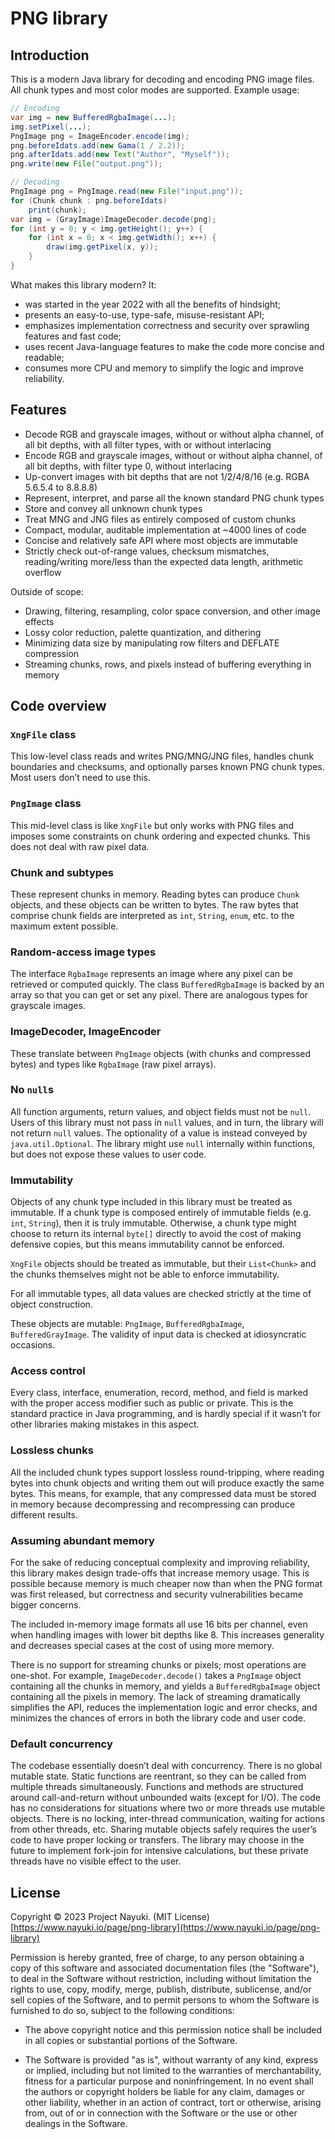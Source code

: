 PNG library
===========

Introduction
------------

This is a modern Java library for decoding and encoding PNG image files. All chunk types and most color modes are supported. Example usage:

```java
// Encoding
var img = new BufferedRgbaImage(...);
img.setPixel(...);
PngImage png = ImageEncoder.encode(img);
png.beforeIdats.add(new Gama(1 / 2.2));
png.afterIdats.add(new Text("Author", "Myself"));
png.write(new File("output.png"));

// Decoding
PngImage png = PngImage.read(new File("input.png"));
for (Chunk chunk : png.beforeIdats)
    print(chunk);
var img = (GrayImage)ImageDecoder.decode(png);
for (int y = 0; y < img.getHeight(); y++) {
    for (int x = 0; x < img.getWidth(); x++) {
        draw(img.getPixel(x, y));
    }
}
```

What makes this library modern? It:

* was started in the year 2022 with all the benefits of hindsight;
* presents an easy-to-use, type-safe, misuse-resistant API;
* emphasizes implementation correctness and security over sprawling features and fast code;
* uses recent Java-language features to make the code more concise and readable;
* consumes more CPU and memory to simplify the logic and improve reliability.


Features
--------

* Decode RGB and grayscale images, without or without alpha channel, of all bit depths, with all filter types, with or without interlacing
* Encode RGB and grayscale images, without or without alpha channel, of all bit depths, with filter type 0, without interlacing
* Up-convert images with bit depths that are not 1/2/4/8/16 (e.g. RGBA 5.6.5.4 to 8.8.8.8)
* Represent, interpret, and parse all the known standard PNG chunk types
* Store and convey all unknown chunk types
* Treat MNG and JNG files as entirely composed of custom chunks
* Compact, modular, auditable implementation at ~4000 lines of code
* Concise and relatively safe API where most objects are immutable
* Strictly check out-of-range values, checksum mismatches, reading/writing more/less than the expected data length, arithmetic overflow

Outside of scope:
* Drawing, filtering, resampling, color space conversion, and other image effects
* Lossy color reduction, palette quantization, and dithering
* Minimizing data size by manipulating row filters and DEFLATE compression
* Streaming chunks, rows, and pixels instead of buffering everything in memory


Code overview
-------------

### `XngFile` class
This low-level class reads and writes PNG/MNG/JNG files, handles chunk boundaries and checksums, and optionally parses known PNG chunk types. Most users don’t need to use this.

### `PngImage` class
This mid-level class is like `XngFile` but only works with PNG files and imposes some constraints on chunk ordering and expected chunks. This does not deal with raw pixel data.

### Chunk and subtypes
These represent chunks in memory. Reading bytes can produce `Chunk` objects, and these objects can be written to bytes. The raw bytes that comprise chunk fields are interpreted as `int`, `String`, `enum`, etc. to the maximum extent possible.

### Random-access image types
The interface `RgbaImage` represents an image where any pixel can be retrieved or computed quickly. The class `BufferedRgbaImage` is backed by an array so that you can get or set any pixel. There are analogous types for grayscale images.

### ImageDecoder, ImageEncoder
These translate between `PngImage` objects (with chunks and compressed bytes) and types like `RgbaImage` (raw pixel arrays).

### No `null`s
All function arguments, return values, and object fields must not be `null`. Users of this library must not pass in `null` values, and in turn, the library will not return `null` values. The optionality of a value is instead conveyed by `java.util.Optional`. The library might use `null` internally within functions, but does not expose these values to user code.

### Immutability
Objects of any chunk type included in this library must be treated as immutable. If a chunk type is composed entirely of immutable fields (e.g. `int`, `String`), then it is truly immutable. Otherwise, a chunk type might choose to return its internal `byte[]` directly to avoid the cost of making defensive copies, but this means immutability cannot be enforced.

`XngFile` objects should be treated as immutable, but their `List<Chunk>` and the chunks themselves might not be able to enforce immutability.

For all immutable types, all data values are checked strictly at the time of object construction.

These objects are mutable: `PngImage`, `BufferedRgbaImage`, `BufferedGrayImage`. The validity of input data is checked at idiosyncratic occasions.

### Access control
Every class, interface, enumeration, record, method, and field is marked with the proper access modifier such as public or private. This is the standard practice in Java programming, and is hardly special if it wasn’t for other libraries making mistakes in this aspect.

### Lossless chunks
All the included chunk types support lossless round-tripping, where reading bytes into chunk objects and writing them out will produce exactly the same bytes. This means, for example, that any compressed data must be stored in memory because decompressing and recompressing can produce different results.

### Assuming abundant memory
For the sake of reducing conceptual complexity and improving reliability, this library makes design trade-offs that increase memory usage. This is possible because memory is much cheaper now than when the PNG format was first released, but correctness and security vulnerabilities became bigger concerns.

The included in-memory image formats all use 16 bits per channel, even when handling images with lower bit depths like 8. This increases generality and decreases special cases at the cost of using more memory.

There is no support for streaming chunks or pixels; most operations are one-shot. For example, `ImageDecoder.decode()` takes a `PngImage` object containing all the chunks in memory, and yields a `BufferedRgbaImage` object containing all the pixels in memory. The lack of streaming dramatically simplifies the API, reduces the implementation logic and error checks, and minimizes the chances of errors in both the library code and user code.

### Default concurrency
The codebase essentially doesn’t deal with concurrency. There is no global mutable state. Static functions are reentrant, so they can be called from multiple threads simultaneously. Functions and methods are structured around call-and-return without unbounded waits (except for I/O). The code has no considerations for situations where two or more threads use mutable objects. There is no locking, inter-thread communication, waiting for actions from other threads, etc. Sharing mutable objects safely requires the user’s code to have proper locking or transfers. The library may choose in the future to implement fork-join for intensive calculations, but these private threads have no visible effect to the user.


License
-------

Copyright © 2023 Project Nayuki. (MIT License)  
[https://www.nayuki.io/page/png-library](https://www.nayuki.io/page/png-library)

Permission is hereby granted, free of charge, to any person obtaining a copy of
this software and associated documentation files (the "Software"), to deal in
the Software without restriction, including without limitation the rights to
use, copy, modify, merge, publish, distribute, sublicense, and/or sell copies of
the Software, and to permit persons to whom the Software is furnished to do so,
subject to the following conditions:

* The above copyright notice and this permission notice shall be included in
  all copies or substantial portions of the Software.

* The Software is provided "as is", without warranty of any kind, express or
  implied, including but not limited to the warranties of merchantability,
  fitness for a particular purpose and noninfringement. In no event shall the
  authors or copyright holders be liable for any claim, damages or other
  liability, whether in an action of contract, tort or otherwise, arising from,
  out of or in connection with the Software or the use or other dealings in the
  Software.
